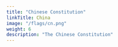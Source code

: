 ```yaml
---
title: "Chinese Constitution"
linkTitle: China
image: "/flags/cn.png"
weight: 6
description: "The Chinese Constitution"
---
```

